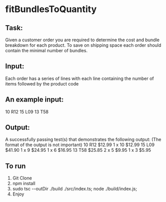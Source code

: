 # fitBundlesToQuantity

## Task:
Given a customer order you are required to determine the cost and bundle breakdown for
each product. To save on shipping space each order should contain the minimal number
of bundles.
## Input:
Each order has a series of lines with each line containing the number of items followed by
the product code
## An example input:
10 R12
15 L09
13 T58
## Output:
A successfully passing test(s) that demonstrates the following output: (The format of the
output is not important)
10 R12 $12.99
1 x 10 $12.99
15 L09 $41.90
1 x 9 $24.95
1 x 6 $16.95
13 T58 $25.85
2 x 5 $9.95
1 x 3 $5.95

## To run
1. Git Clone
2. npm install
3. sudo tsc --outDir ./build ./src/index.ts; node ./build/index.js;   
4. Enjoy
